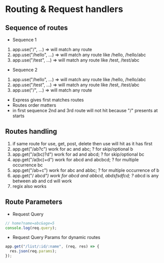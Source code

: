 # Routing & Request handlers

## Sequence of routes

- Sequence 1

1. app.use("/", ...) => will match any route
2. app.use("/hello", ...) => will match any route like /hello, /hello/abc
3. app.use("/test", ...) => will match any route like /test, /test/abc

- Sequence 2

1. app.use("/hello", ...) => will match any route like /hello, /hello/abc
2. app.use("/test", ...) => will match any route like /test, /test/abc
3. app.use("/", ...) => will match any route

- Express gives first matches routes
- Routes order matters
- in first sequence 2nd and 3rd route will not hit because "/" presents at starts

## Routes handling

1. if same route for use, get, post, delete then use will hit as it has first
2. app.get("/ab?c") work for ac and abc; ? for skip/optional b
3. app.get("/a(bc)?d") work for ad and abcd; ? for skip/optional bc
4. app.get("/a(bc)+d") work for abcd and abcbcd; ? for multiple occurrence bc
5. app.get("/ab+c") work for abc and abbc; ? for multiple occurrence of b
6. app.get("/ ab*cd") work for abcd and abbcd, abdsfsdfcd; ? ab*cd is any between ab and cd will work
7. regix also works

## Route Parameters

- Request Query

```js
// home?name=abc&age=5
console.log(req.query);
```

- Request Query Params for dynamic routes

```js
app.get("/list/:id/:name", (req, res) => {
  res.json(req.params);
});
```

